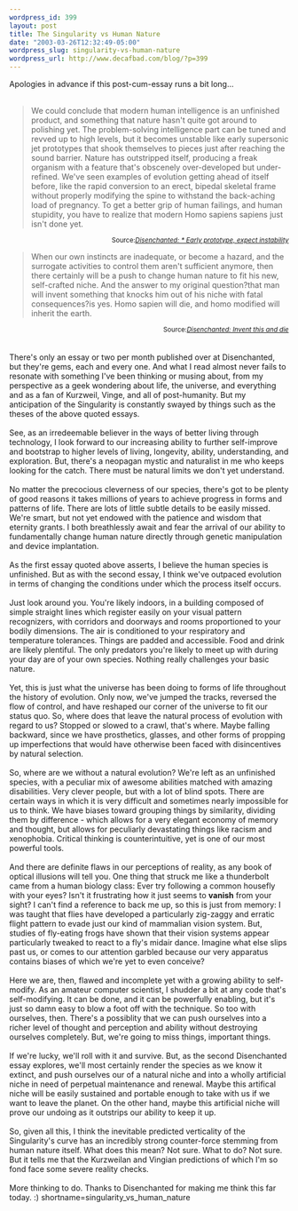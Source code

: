```yaml
--- 
wordpress_id: 399
layout: post
title: The Singularity vs Human Nature
date: "2003-03-26T12:32:49-05:00"
wordpress_slug: singularity-vs-human-nature
wordpress_url: http://www.decafbad.com/blog/?p=399
---
```

Apologies in advance if this post-cum-essay runs a bit long...
<br /><br />
<blockquote cite="http://www.disenchanted.com/dis/humanity/brainbuilder.html?id=8Mir9Pz5">We could conclude that modern human intelligence is an unfinished product, and something that nature hasn't quite got around to polishing yet. The problem-solving intelligence part can be tuned and revved up to high levels, but it becomes unstable like early supersonic jet prototypes that shook themselves to pieces just after reaching the sound barrier. Nature has outstripped itself, producing a freak organism with a feature that's obscenely over-developed but under-refined. We've seen examples of evolution getting ahead of itself before, like the rapid conversion to an erect, bipedal skeletal frame without properly modifying the spine to withstand the back-aching load of pregnancy. To get a better grip of human failings, and human stupidity, you have to realize that modern Homo sapiens sapiens just isn't done yet.</blockquote>
<div class="credit" align="right"><small>Source:<cite><a href="http://www.disenchanted.com/dis/humanity/brainbuilder.html?id=8Mir9Pz5">Disenchanted: * Early prototype, expect instability</a></cite></small></div>
<blockquote cite="http://www.disenchanted.com/dis/technology/mediated.html?id=AtW2JdUp">When our own instincts are inadequate, or become a hazard, and the surrogate activities to control them aren't sufficient anymore, then there certainly will be a push to change human nature to fit his new, self-crafted niche. And the answer to my original question?that man will invent something that knocks him out of his niche with fatal consequences?is yes. Homo sapien will die, and homo modified will inherit the earth.</blockquote>
<div class="credit" align="right"><small>Source:<cite><a href="http://www.disenchanted.com/dis/technology/mediated.html?id=AtW2JdUp">Disenchanted: Invent this and die</a></cite></small></div>
<br /><br />
There's only an essay or two per month published over at Disenchanted,
but they're gems, each and every one.  And what I read almost never
fails to resonate with something I've been thinking or musing about,
from my perspective as a geek wondering about life, the universe, and
everything and as a fan of Kurzweil, Vinge, and all of post-humanity.
But my anticipation of the Singularity is constantly swayed by things
such as the theses of the above quoted essays.
<br /><br />
See, as an irredeemable believer in the ways of better living through
technology, I look forward to our increasing ability to further
self-improve and bootstrap to higher levels of living, longevity,
ability, understanding, and exploration.  But, there's a neopagan
mystic and naturalist in me who keeps looking for the catch.  There
must be natural limits we don't yet understand.
<br /><br />
No matter the precocious cleverness of our species, there's got to be
plenty of good reasons it takes millions of years to achieve progress
in forms and patterns of life.  There are lots of little subtle
details to be easily missed.  We're smart, but not yet endowed with
the patience and wisdom that eternity grants.  I both breathlessly
await and fear the arrival of our ability to fundamentally change
human nature directly through genetic manipulation and device
implantation.
<br /><br />
As the first essay quoted above asserts, I believe the human species
is unfinished.  But as with the second essay, I think we've outpaced
evolution in terms of changing the conditions under which the process
itself occurs.
<br /><br />
Just look around you.  You're likely indoors, in a building composed
of simple straight lines which register easily on your visual pattern
recognizers, with corridors and doorways and rooms proportioned to
your bodily dimensions.  The air is conditioned to your respiratory
and temperature tolerances.  Things are padded and accessible.  Food
and drink are likely plentiful.  The only predators you're likely to
meet up with during your day are of your own species.  Nothing really
challenges your basic nature.
<br /><br />
Yet, this is just what the universe has been doing to forms of life
throughout the history of evolution.  Only now, we've jumped the
tracks, reversed the flow of control, and have reshaped our corner of
the universe to fit our status quo.  So, where does that leave the
natural process of evolution with regard to us?  Stopped or slowed to
a crawl, that's where.  Maybe falling backward, since we have
prosthetics, glasses, and other forms of propping up imperfections
that would have otherwise been faced with disincentives by natural
selection.
<br /><br />
So, where are we without a natural evolution?  We're left as an
unfinished species, with a peculiar mix of awesome abilities matched
with amazing disabilities.  Very clever people, but with a lot of
blind spots.  There are certain ways in which it is very difficult and
sometimes nearly impossible for us to think.  We have biases toward
grouping things by similarity, dividing them by difference - which
allows for a very elegant economy of memory and thought, but allows
for peculiarly devastating things like racism and xenophobia.
Critical thinking is counterintuitive, yet is one of our most powerful
tools.
<br /><br />
And there are definite flaws in our perceptions of reality, as any
book of optical illusions will tell you.  One thing that struck me
like a thunderbolt came from a human biology class: Ever try following
a common housefly with your eyes?  Isn't it frustrating how it just
seems to <strong>vanish</strong> from your sight?  I can't find a reference to back
me up, so this is just from memory: I was taught that flies have
developed a particularly zig-zaggy and erratic flight pattern to evade
just our kind of mammalian vision system.  But, studies of fly-eating
frogs have shown that their vision systems appear particularly tweaked
to react to a fly's midair dance.  Imagine what else slips past us, or
comes to our attention garbled because our very apparatus contains
biases of which we're yet to even conceive?
<br /><br />
Here we are, then, flawed and incomplete yet with a growing ability to
self-modify.  As an amateur computer scientist, I shudder a bit at any
code that's self-modifying.  It can be done, and it can be powerfully
enabling, but it's just so damn easy to blow a foot off with the
technique.  So too with ourselves, then.  There's a possiblity that we
can push ourselves into a richer level of thought and perception and
ability without destroying ourselves completely.  But, we're going to
miss things, important things.
<br /><br />
If we're lucky, we'll roll with it and survive.  But, as the second
Disenchanted essay explores, we'll most certainly render the species
as we know it extinct, and push ourselves our of a natural niche and
into a wholly artificial niche in need of perpetual maintenance and
renewal.  Maybe this artifical niche will be easily sustained and
portable enough to take with us if we want to leave the planet.  On
the other hand, maybe this artificial niche will prove our undoing as
it outstrips our ability to keep it up.
<br /><br />
So, given all this, I think the inevitable predicted verticality of
the Singularity's curve has an incredibly strong counter-force
stemming from human nature itself.  What does this mean?  Not sure.
What to do?  Not sure.  But it tells me that the Kurzweilan and
Vingian predictions of which I'm so fond face some severe reality
checks.
<br /><br />
More thinking to do.  Thanks to Disenchanted for making me think this
far today.  :)
<!--more-->
shortname=singularity_vs_human_nature
